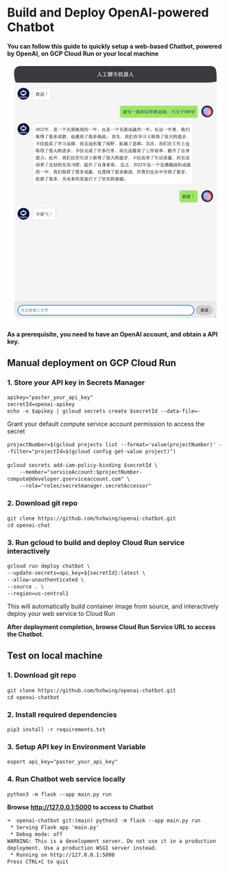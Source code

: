 # Build and Deploy OpenAI-powered Chatbot

**You can follow this guide to quickly setup a web-based Chatbot,  powered by OpenAI, on GCP Cloud Run or your local machine**

![demo](static/images/demo.png)

**As a prerequisite, you need to have an OpenAI account, and obtain a API key.**

## Manual deployment on GCP Cloud Run

### 1. Store your API key in Secrets Manager
```
apikey="paster_your_api_key"
secretId=openai-apikey
echo -n $apikey | gcloud secrets create $secretId --data-file=-

```
Grant your default compute service account permission to access the secret
```
projectNumber=$(gcloud projects list --format='value(projectNumber)' --filter="projectId=$(gcloud config get-value project)")

gcloud secrets add-iam-policy-binding $secretId \
    --member="serviceAccount:$projectNumber-compute@developer.gserviceaccount.com" \
    --role="roles/secretmanager.secretAccessor"
```

### 2. Download git repo
```
git clone https://github.com/hxhwing/openai-chatbot.git
cd openai-chat
```

### 3. Run gcloud to build and deploy Cloud Run service interactively
```
gcloud run deploy chatbot \
--update-secrets=api_key=${secretId}:latest \
--allow-unauthenticated \
--source . \
--region=us-central1
```

This will automatically build container image from source, and interactively deploy your web service to Cloud Run


**After deployment completion, browse Cloud Run Service URL to access the Chatbot.**



## Test on local machine

### 1. Download git repo
```
git clone https://github.com/hxhwing/openai-chatbot.git
cd openai-chatbot
```

### 2. Install required dependencies
```
pip3 install -r requirements.txt
```

### 3. Setup API key in Environment Variable
```
export api_key="paster_your_api_key"
```

### 4. Run Chatbot web service locally
```
python3 -m flask --app main.py run
```

**Browse http://127.0.0.1:5000 to access to Chatbot**
```
➜  openai-chatbot git:(main) python3 -m flask --app main.py run
 * Serving Flask app 'main.py'
 * Debug mode: off
WARNING: This is a development server. Do not use it in a production deployment. Use a production WSGI server instead.
 * Running on http://127.0.0.1:5000
Press CTRL+C to quit
```